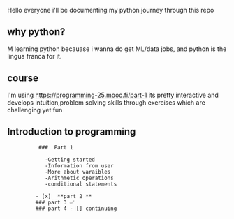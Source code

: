Hello everyone i'll be documenting my python journey through this repo

## why python?

M learning python becauase i wanna do get ML/data jobs, and python is the lingua franca for it.

## course

I'm using https://programming-25.mooc.fi/part-1 its pretty interactive and develops intuition,problem solving skills through exercises which are challenging yet fun

## Introduction to programming

              ###  Part 1
               
                -Getting started
                -Information from user
                -More about varaibles
                -Arithmetic operations
                -conditional statements
              
             - [x]  **part 2 **
             ### part 3 ✅
             ### part 4 - [] continuing

            

